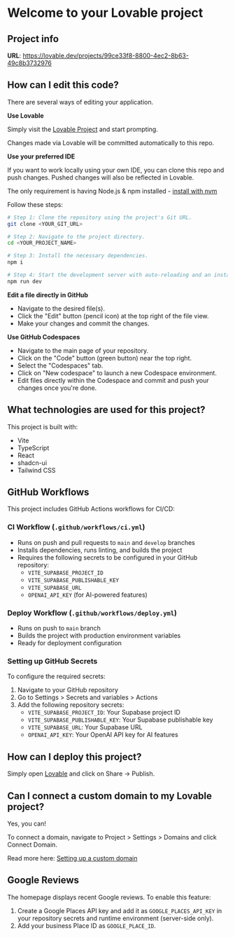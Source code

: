 # Welcome to your Lovable project

## Project info

**URL**: https://lovable.dev/projects/99ce33f8-8800-4ec2-8b63-49c8b3732976

## How can I edit this code?

There are several ways of editing your application.

**Use Lovable**

Simply visit the [Lovable Project](https://lovable.dev/projects/99ce33f8-8800-4ec2-8b63-49c8b3732976) and start prompting.

Changes made via Lovable will be committed automatically to this repo.

**Use your preferred IDE**

If you want to work locally using your own IDE, you can clone this repo and push changes. Pushed changes will also be reflected in Lovable.

The only requirement is having Node.js & npm installed - [install with nvm](https://github.com/nvm-sh/nvm#installing-and-updating)

Follow these steps:

```sh
# Step 1: Clone the repository using the project's Git URL.
git clone <YOUR_GIT_URL>

# Step 2: Navigate to the project directory.
cd <YOUR_PROJECT_NAME>

# Step 3: Install the necessary dependencies.
npm i

# Step 4: Start the development server with auto-reloading and an instant preview.
npm run dev
```

**Edit a file directly in GitHub**

- Navigate to the desired file(s).
- Click the "Edit" button (pencil icon) at the top right of the file view.
- Make your changes and commit the changes.

**Use GitHub Codespaces**

- Navigate to the main page of your repository.
- Click on the "Code" button (green button) near the top right.
- Select the "Codespaces" tab.
- Click on "New codespace" to launch a new Codespace environment.
- Edit files directly within the Codespace and commit and push your changes once you're done.

## What technologies are used for this project?

This project is built with:

- Vite
- TypeScript
- React
- shadcn-ui
- Tailwind CSS

## GitHub Workflows

This project includes GitHub Actions workflows for CI/CD:

### CI Workflow (`.github/workflows/ci.yml`)
- Runs on push and pull requests to `main` and `develop` branches
- Installs dependencies, runs linting, and builds the project
- Requires the following secrets to be configured in your GitHub repository:
  - `VITE_SUPABASE_PROJECT_ID`
  - `VITE_SUPABASE_PUBLISHABLE_KEY`
  - `VITE_SUPABASE_URL`
  - `OPENAI_API_KEY` (for AI-powered features)

### Deploy Workflow (`.github/workflows/deploy.yml`)
- Runs on push to `main` branch
- Builds the project with production environment variables
- Ready for deployment configuration

### Setting up GitHub Secrets

To configure the required secrets:

1. Navigate to your GitHub repository
2. Go to Settings > Secrets and variables > Actions
3. Add the following repository secrets:
   - `VITE_SUPABASE_PROJECT_ID`: Your Supabase project ID
   - `VITE_SUPABASE_PUBLISHABLE_KEY`: Your Supabase publishable key
   - `VITE_SUPABASE_URL`: Your Supabase URL
   - `OPENAI_API_KEY`: Your OpenAI API key for AI features

## How can I deploy this project?

Simply open [Lovable](https://lovable.dev/projects/99ce33f8-8800-4ec2-8b63-49c8b3732976) and click on Share -> Publish.

## Can I connect a custom domain to my Lovable project?

Yes, you can!

To connect a domain, navigate to Project > Settings > Domains and click Connect Domain.

Read more here: [Setting up a custom domain](https://docs.lovable.dev/tips-tricks/custom-domain#step-by-step-guide)

## Google Reviews

The homepage displays recent Google reviews. To enable this feature:

1. Create a Google Places API key and add it as `GOOGLE_PLACES_API_KEY` in your repository secrets and runtime environment (server-side only).
2. Add your business Place ID as `GOOGLE_PLACE_ID`.
